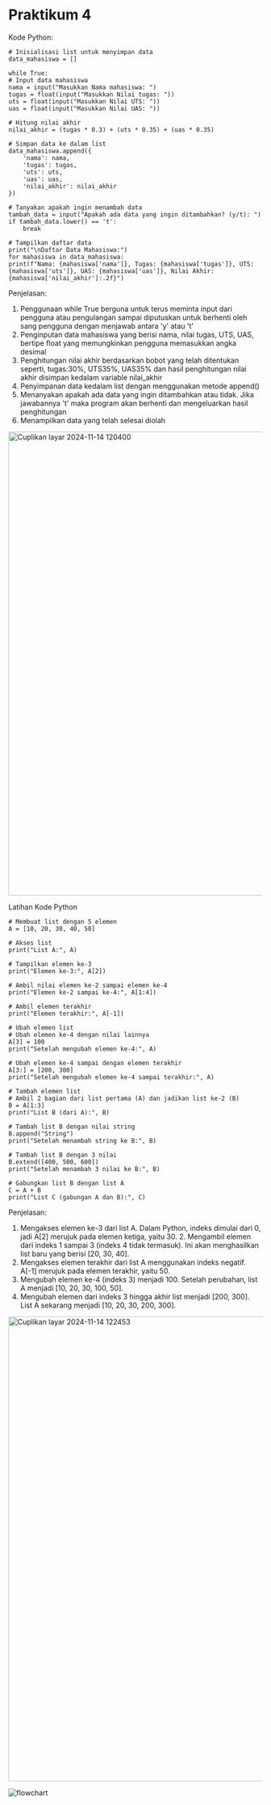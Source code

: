 # Praktikum 4

Kode Python:
            
    # Inisialisasi list untuk menyimpan data
    data_mahasiswa = []

    while True:
    # Input data mahasiswa
    nama = input("Masukkan Nama mahasiswa: ")
    tugas = float(input("Masukkan Nilai tugas: "))
    uts = float(input("Masukkan Nilai UTS: "))
    uas = float(input("Masukkan Nilai UAS: "))
    
    # Hitung nilai akhir
    nilai_akhir = (tugas * 0.3) + (uts * 0.35) + (uas * 0.35)
    
    # Simpan data ke dalam list
    data_mahasiswa.append({
        'nama': nama,
        'tugas': tugas,
        'uts': uts,
        'uas': uas,
        'nilai_akhir': nilai_akhir
    })
    
    # Tanyakan apakah ingin menambah data
    tambah_data = input("Apakah ada data yang ingin ditambahkan? (y/t): ")
    if tambah_data.lower() == 't':
        break

    # Tampilkan daftar data
    print("\nDaftar Data Mahasiswa:")
    for mahasiswa in data_mahasiswa:
    print(f"Nama: {mahasiswa['nama']}, Tugas: {mahasiswa['tugas']}, UTS: {mahasiswa['uts']}, UAS: {mahasiswa['uas']}, Nilai Akhir: {mahasiswa['nilai_akhir']:.2f}")

Penjelasan:
1.	Penggunaan while True berguna untuk terus meminta input dari pengguna atau pengulangan sampai diputuskan untuk berhenti oleh sang pengguna dengan menjawab antara 'y' atau 't'
2.	Penginputan data mahasiswa yang berisi nama, nilai tugas, UTS, UAS, bertipe float yang memungkinkan pengguna memasukkan angka desimal
3.	Penghitungan nilai akhir berdasarkan bobot yang telah ditentukan seperti, tugas:30%, UTS35%, UAS35% dan hasil penghitungan nilai akhir disimpan kedalam variable nilai_akhir
4.	Penyimpanan data kedalam list dengan menggunakan metode append()
5.	Menanyakan apakah ada data yang ingin ditambahkan atau tidak. Jika jawabannya 't' maka program akan berhenti dan mengeluarkan hasil penghitungan
6.  Menampilkan data yang telah selesai diolah

<img width="919" alt="Cuplikan layar 2024-11-14 120400" src="https://github.com/user-attachments/assets/d481d06c-2657-4845-919a-da38f5db8320">


Latihan
Kode Python

    # Membuat list dengan 5 elemen
    A = [10, 20, 30, 40, 50]

    # Akses list
    print("List A:", A)

    # Tampilkan elemen ke-3
    print("Elemen ke-3:", A[2])

    # Ambil nilai elemen ke-2 sampai elemen ke-4
    print("Elemen ke-2 sampai ke-4:", A[1:4])

    # Ambil elemen terakhir
    print("Elemen terakhir:", A[-1])

    # Ubah elemen list
    # Ubah elemen ke-4 dengan nilai lainnya
    A[3] = 100
    print("Setelah mengubah elemen ke-4:", A)

    # Ubah elemen ke-4 sampai dengan elemen terakhir
    A[3:] = [200, 300]
    print("Setelah mengubah elemen ke-4 sampai terakhir:", A)

    # Tambah elemen list
    # Ambil 2 bagian dari list pertama (A) dan jadikan list ke-2 (B)
    B = A[1:3]
    print("List B (dari A):", B)

    # Tambah list B dengan nilai string
    B.append("String")
    print("Setelah menambah string ke B:", B)

    # Tambah list B dengan 3 nilai
    B.extend([400, 500, 600])
    print("Setelah menambah 3 nilai ke B:", B)

    # Gabungkan list B dengan list A
    C = A + B
    print("List C (gabungan A dan B):", C)

  Penjelasan:
1. Mengakses elemen ke-3 dari list A. Dalam Python, indeks dimulai dari 0, jadi A[2] merujuk pada elemen ketiga, yaitu 30.  2. Mengambil elemen dari indeks 1 sampai 3 (indeks 4 tidak termasuk). Ini akan menghasilkan list baru yang berisi [20, 30, 40].
3. Mengakses elemen terakhir dari list A menggunakan indeks negatif. A[-1] merujuk pada elemen terakhir, yaitu 50.
4. Mengubah elemen ke-4 (indeks 3) menjadi 100. Setelah perubahan, list A menjadi [10, 20, 30, 100, 50].
5. Mengubah elemen dari indeks 3 hingga akhir list menjadi [200, 300]. List A sekarang menjadi [10, 20, 30, 200, 300].

<img width="921" alt="Cuplikan layar 2024-11-14 122453" src="https://github.com/user-attachments/assets/1b2c5cf7-283f-449f-a37b-1cf64da33980">

![flowchart](https://github.com/user-attachments/assets/0402448b-5851-4736-8e27-cdc40ec89711)
